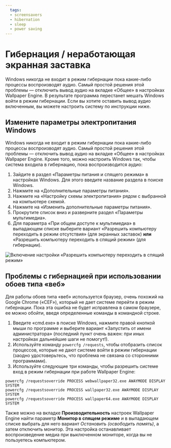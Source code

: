 ```yaml
---
  tags:
  - screensavers
  - hibernation
  - sleep
  - power saving
---
```


# Гибернация / неработающая экранная заставка

Windows никогда не входит в режим гибернации пока какие-либо процессы воспроизводят аудио. Самый простой решения этой проблемы — отключить вывод аудио на вкладке «Общее» в настройках Wallpaper Engine. В результате программа перестанет мешать Windows войти в режим гибернации. Если вы хотите оставить вывод аудио включенным, вы можете настроить систему по инструкции ниже.

## Измените параметры электропитания Windows

Windows никогда не входит в режим гибернации пока какие-либо процессы воспроизводят аудио. Самый простой решения этой проблемы — отключить вывод аудио на вкладке «Общее» в настройках Wallpaper Engine. Кроме того, можно настроить Windows так, чтобы система входила в гибернацию, пока воспроизводится аудио:

1. Зайдите в раздел «Параметры питания и спящего режима» в настройках Windows. Для этого введите название раздела в поиске Windows.
2. Нажмите на «Дополнительные параметры питания».
3. Нажмите на «Настройку схемы электропитания» рядом с выбранной на компьютере схемой.
4. Нажмите на «Изменить дополнительные параметры питания».
5. Прокрутите список вниз и разверните раздел «Параметры мультимедиа».
6. Для параметра «При общем доступе к мультимедиа» в выпадающем списке выберите вариант «Разрешить компьютеру переходить в режим отсутствия» (для экранных заставок) **или** «Разрешить компьютеру переходить в спящий режим» (для гибернации).

![Включение настройки «Разрешить компьютеру переходить в спящий режим»](./power.gif)

## Проблемы с гибернацией при использовании обоев типа «веб»

Для работы обоев типа «веб» используется браузер, очень похожий на Google Chrome («CEF»), который не дает системе перейти в режим гибернации. Пока эта ошибка не будет исправлена в самом браузере, ее можно обойти, введя определенные команды в командной строке.

1. Введите «cmd.exe» в поиске Windows, нажмите правой кнопкой мыши по программе и выберите вариант «Запустить от имени администратора» (последний пункт очень важен: при иных настройках дальнейшие шаги не помогут!).
2. Используйте команду `powercfg /requests`, чтобы отобразить список процессов, которые не дают системе войти в режим гибернации (заодно удостоверьтесь, что проблема не связана со сторонними программами).
3. Используйте следующие три команды, чтобы разрешить системе вход в режим гибернации при работе Wallpaper Engine:

```
powercfg /requestsoverride PROCESS webwallpaper32.exe AWAYMODE DISPLAY SYSTEM
powercfg /requestsoverride PROCESS wallpaper32.exe AWAYMODE DISPLAY SYSTEM
powercfg /requestsoverride PROCESS wallpaper64.exe AWAYMODE DISPLAY SYSTEM
```

Также можно на вкладке **Производительность** настроек Wallpaper Engine найти параметр **Монитор в спящем режиме** и в выпадающем списке выбрать для него вариант *Остановить (освободить память)*, а затем отключить монитор. Эта настройка останавливает воспроизведение медиа при выключенном мониторе, когда вы не пользуетесь компьютером.